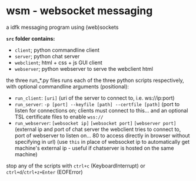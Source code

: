 # wsm - websocket messaging

a idfk messaging program using (web)sockets

**`src` folder contains:**
 - `client`; python commandline client
 - `server`; python chat server
 - `webclient`; html + css + js GUI client
 - `webserver`; python webserver to serve the webclient html

the three run_*.py files runs each of the three python scripts respectively, with optional commandline arguments (positional):
 - `run_client`: `[uri]` (uri of the server to connect to, i.e. ws://ip:port) 
 - `run_server`: `-p [port] --keyfile [path] --certfile [path]` (port to listen for connections on; clients must connect to this... and an optional TSL certificate files to enable `wss://`
 - `run_webserver`: `[websocket ip]` `[websocket port]` `[webserver port]` (external ip and port of chat server the webclient tries to connect to, port of webserver to listen on... 80 to access directly in browser without specifying in url) 
 (use `this` in place of websocket ip to automatically get machine's external ip - useful if chatserver is hosted on the same machine)

stop any of the scripts with `ctrl+c` (KeyboardInterrupt) or `ctrl+d`/`ctrl+z+Enter` (EOFError)
